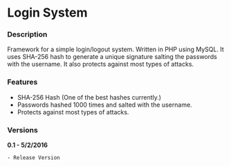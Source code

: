 # Login System

### Description
Framework for a simple login/logout system. Written in PHP using MySQL. 
It uses SHA-256 hash to generate a unique signature salting the passwords with the username. It also protects against most types of attacks.

### Features
* SHA-256 Hash (One of the best hashes currently.)
* Passwords hashed 1000 times and salted with the username.
* Protects against most types of attacks.

### Versions
**0.1 - 5/2/2016**
```sh
- Release Version
```

